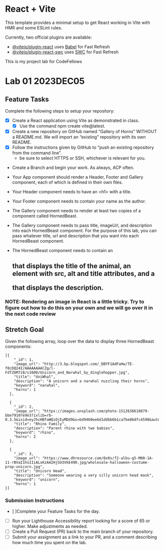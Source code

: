 # React + Vite

This template provides a minimal setup to get React working in Vite with HMR and some ESLint rules.

Currently, two official plugins are available:

- [@vitejs/plugin-react](https://github.com/vitejs/vite-plugin-react/blob/main/packages/plugin-react/README.md) uses [Babel](https://babeljs.io/) for Fast Refresh
- [@vitejs/plugin-react-swc](https://github.com/vitejs/vite-plugin-react-swc) uses [SWC](https://swc.rs/) for Fast Refresh

This is my project lab for CodeFellows
# Lab 01 2023DEC05
## Feature Tasks
Complete the following steps to setup your repository:
- [x] Create a React application using Vite as demonstrated in class.
    - [x] Use the command npm create vite@latest.
- [x] Create a new repository on GitHub named “Gallery of Horns” WITHOUT a README.md. We will import an “existing” repository with its own README.
- [x] Follow the instructions given by GitHub to “push an existing repository from the command line”.
    * be sure to select HTTPS or SSH, whichever is relevant for you.
* Create a Branch and begin your work. As always, ACP often.
* Your App component should render a Header, Footer and Gallery component, each of which is defined in their own files.

* Your Header component needs to have an \<h1\> with a title.

* Your Footer component needs to contain your name as the author.

* The Gallery component needs to render at least two copies of a component called HornedBeast.

* The Gallery component needs to pass title, imageUrl, and description into each HornedBeast component. For the purpose of this lab, you can pass whatever title, url and description that you want into each HornedBeast component.

* The HornedBeast component needs to contain an <h2> that displays the title of the animal, an <img> element with src, alt and title attributes, and a <p> that displays the description.
### NOTE: Rendering an image in React is a little tricky. Try to figure out how to do this on your own and we will go over it in the next code review
## Stretch Goal
Given the following array, loop over the data to display three HornedBeast components:

```
[{
    "_id": 1,
    "image_url": "http://3.bp.blogspot.com/_DBYF1AdFaHw/TE-f0cDQ24I/AAAAAAAACZg/l-FdTZ6M7z8/s1600/Unicorn_and_Narwhal_by_dinglehopper.jpg",
    "title": "UniWhal",
    "description": "A unicorn and a narwhal nuzzling their horns",
    "keyword": "narwhal",
    "horns": 1
  },

  {
    "_id": 2,
    "image_url": "https://images.unsplash.com/photo-1512636618879-bbe79107e9e3?ixlib=rb-0.3.5&ixid=eyJhcHBfaWQiOjEyMDd9&s=bd9460ee6d1ddbb6b1ca7be86dfc4590&auto=format&fit=crop&w=1825&q=80",
    "title": "Rhino Family",
    "description": "Parent rhino with two babies",
    "keyword": "rhino",
    "horns": 2
  },

  {
    "_id": 3,
    "image_url": "https://www.dhresource.com/0x0s/f2-albu-g5-M00-1A-11-rBVaI1hsIIiALxKzAAIHjSU3VkE490.jpg/wholesale-halloween-costume-prop-unicorn.jpg",
    "title": "Unicorn Head",
    "description": "Someone wearing a very silly unicorn head mask",
    "keyword": "unicorn",
    "horns": 1
}]
```
### Submission Instructions
- [ ]Complete your Feature Tasks for the day.
- [ ] Run your Lighthouse Accessibility report looking for a score of 65 or higher. Make adjustments as needed.
- [ ] Create a Pull Request (PR) back to the main branch of your repository.
- [ ] Submit your assignment as a link to your PR, and a comment describing how much time you spent on the lab.
